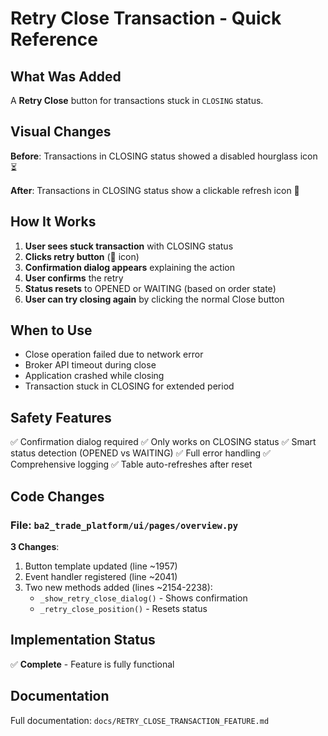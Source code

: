 # Retry Close Transaction - Quick Reference

## What Was Added

A **Retry Close** button for transactions stuck in `CLOSING` status.

## Visual Changes

**Before**: Transactions in CLOSING status showed a disabled hourglass icon ⏳

**After**: Transactions in CLOSING status show a clickable refresh icon 🔄

## How It Works

1. **User sees stuck transaction** with CLOSING status
2. **Clicks retry button** (🔄 icon)
3. **Confirmation dialog appears** explaining the action
4. **User confirms** the retry
5. **Status resets** to OPENED or WAITING (based on order state)
6. **User can try closing again** by clicking the normal Close button

## When to Use

- Close operation failed due to network error
- Broker API timeout during close
- Application crashed while closing
- Transaction stuck in CLOSING for extended period

## Safety Features

✅ Confirmation dialog required
✅ Only works on CLOSING status
✅ Smart status detection (OPENED vs WAITING)
✅ Full error handling
✅ Comprehensive logging
✅ Table auto-refreshes after reset

## Code Changes

### File: `ba2_trade_platform/ui/pages/overview.py`

**3 Changes**:
1. Button template updated (line ~1957)
2. Event handler registered (line ~2041)
3. Two new methods added (lines ~2154-2238):
   - `_show_retry_close_dialog()` - Shows confirmation
   - `_retry_close_position()` - Resets status

## Implementation Status

✅ **Complete** - Feature is fully functional

## Documentation

Full documentation: `docs/RETRY_CLOSE_TRANSACTION_FEATURE.md`
